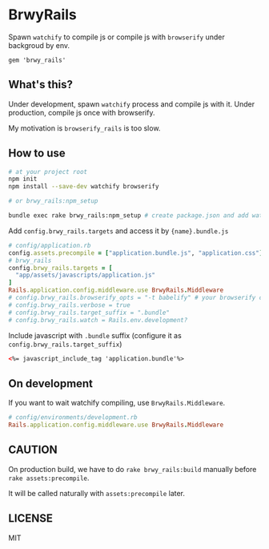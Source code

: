# BrwyRails

Spawn `watchify` to compile js or compile js with `browserify` under backgroud by env.

```
gem 'brwy_rails'
```

## What's this?

Under development, spawn `watchify` process and compile js with it. Under production, compile js once with browserify.

My motivation is `browserify_rails` is too slow.

## How to use

```sh
# at your project root
npm init
npm install --save-dev watchify browserify

# or brwy_rails:npm_setup

bundle exec rake brwy_rails:npm_setup # create package.json and add watchify
```

Add `config.brwy_rails.targets` and access it by `{name}.bundle.js`

```ruby
# config/application.rb
config.assets.precompile = ["application.bundle.js", "application.css"]
# brwy_rails
config.brwy_rails.targets = [
  "app/assets/javascripts/application.js"
]
Rails.application.config.middleware.use BrwyRails.Middleware
# config.brwy_rails.browserify_opts = "-t babelify" # your browserify compile command
# config.brwy_rails.verbose = true
# config.brwy_rails.target_suffix = ".bundle"
# config.brwy_rails.watch = Rails.env.development?
```

Include javascript with `.bundle` suffix (configure it as `config.brwy_rails.target_suffix`)

```html
<%= javascript_include_tag 'application.bundle'%>
```

## On development

If you want to wait watchify compiling, use `BrwyRails.Middleware`.

```ruby
# config/environments/development.rb
Rails.application.config.middleware.use BrwyRails.Middleware
```

## CAUTION

On production build, we have to do `rake brwy_rails:build` manually before `rake assets:precompile`.

It will be called naturally with `assets:precompile` later.

## LICENSE

MIT
